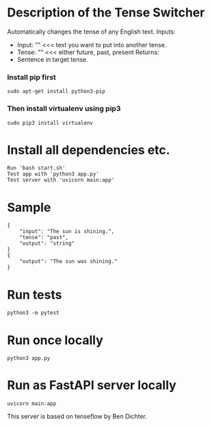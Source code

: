 # Description of the Tense Switcher
Automatically changes the tense of any English text.
Inputs:
- Input: "" <<< text you want to put into another tense.
- Tense: "" <<< either future, past, present
Returns:
- Sentence in target tense.

### Install pip first
    sudo apt-get install python3-pip
### Then install virtualenv using pip3
    sudo pip3 install virtualenv 

# Install all dependencies etc.
    Run 'bash start.sh'
    Test app with 'python3 app.py'
    Test server with 'uvicorn main:app'

# Sample 
    {
        "input": "The sun is shining.",
        "tense": "past",
        "output": "string"
    }
    {
        "output": "The sun was shining."
    }

# Run tests
    python3 -m pytest

# Run once locally
    python3 app.py

# Run as FastAPI server locally
    uvicorn main:app

This server is based on tenseflow by Ben Dichter.